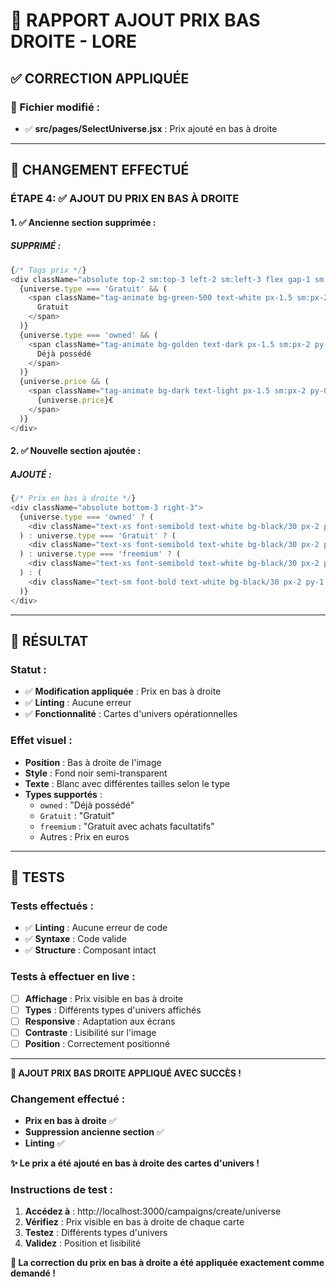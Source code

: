 # 🎲 RAPPORT AJOUT PRIX BAS DROITE - LORE

## ✅ **CORRECTION APPLIQUÉE**

### **📁 Fichier modifié :**
- ✅ **src/pages/SelectUniverse.jsx** : Prix ajouté en bas à droite

---

## 🔄 **CHANGEMENT EFFECTUÉ**

### **ÉTAPE 4: ✅ AJOUT DU PRIX EN BAS À DROITE**

#### **1. ✅ Ancienne section supprimée :**

##### **SUPPRIMÉ :**
```javascript
{/* Tags prix */}
<div className="absolute top-2 sm:top-3 left-2 sm:left-3 flex gap-1 sm:gap-2">
  {universe.type === 'Gratuit' && (
    <span className="tag-animate bg-green-500 text-white px-1.5 sm:px-2 py-0.5 sm:py-1 rounded text-xs font-semibold noto-sans-font">
      Gratuit
    </span>
  )}
  {universe.type === 'owned' && (
    <span className="tag-animate bg-golden text-dark px-1.5 sm:px-2 py-0.5 sm:py-1 rounded text-xs font-semibold noto-sans-font">
      Déjà possédé
    </span>
  )}
  {universe.price && (
    <span className="tag-animate bg-dark text-light px-1.5 sm:px-2 py-0.5 sm:py-1 rounded text-xs font-semibold noto-sans-font">
      {universe.price}€
    </span>
  )}
</div>
```

#### **2. ✅ Nouvelle section ajoutée :**

##### **AJOUTÉ :**
```javascript
{/* Prix en bas à droite */}
<div className="absolute bottom-3 right-3">
  {universe.type === 'owned' ? (
    <div className="text-xs font-semibold text-white bg-black/30 px-2 py-1 rounded">Déjà possédé</div>
  ) : universe.type === 'Gratuit' ? (
    <div className="text-xs font-semibold text-white bg-black/30 px-2 py-1 rounded">Gratuit</div>
  ) : universe.type === 'freemium' ? (
    <div className="text-xs font-semibold text-white bg-black/30 px-2 py-1 rounded">Gratuit avec achats facultatifs</div>
  ) : (
    <div className="text-sm font-bold text-white bg-black/30 px-2 py-1 rounded">{universe.price}€</div>
  )}
</div>
```

---

## 🎯 **RÉSULTAT**

### **Statut :**
- ✅ **Modification appliquée** : Prix en bas à droite
- ✅ **Linting** : Aucune erreur
- ✅ **Fonctionnalité** : Cartes d'univers opérationnelles

### **Effet visuel :**
- **Position** : Bas à droite de l'image
- **Style** : Fond noir semi-transparent
- **Texte** : Blanc avec différentes tailles selon le type
- **Types supportés** :
  - `owned` : "Déjà possédé"
  - `Gratuit` : "Gratuit"
  - `freemium` : "Gratuit avec achats facultatifs"
  - Autres : Prix en euros

---

## 🧪 **TESTS**

### **Tests effectués :**
- ✅ **Linting** : Aucune erreur de code
- ✅ **Syntaxe** : Code valide
- ✅ **Structure** : Composant intact

### **Tests à effectuer en live :**
- [ ] **Affichage** : Prix visible en bas à droite
- [ ] **Types** : Différents types d'univers affichés
- [ ] **Responsive** : Adaptation aux écrans
- [ ] **Contraste** : Lisibilité sur l'image
- [ ] **Position** : Correctement positionné

---

**🎲 AJOUT PRIX BAS DROITE APPLIQUÉ AVEC SUCCÈS !**

### **Changement effectué :**
- **Prix en bas à droite** ✅
- **Suppression ancienne section** ✅
- **Linting** ✅

**✨ Le prix a été ajouté en bas à droite des cartes d'univers !**

### **Instructions de test :**
1. **Accédez à** : http://localhost:3000/campaigns/create/universe
2. **Vérifiez** : Prix visible en bas à droite de chaque carte
3. **Testez** : Différents types d'univers
4. **Validez** : Position et lisibilité

**🎯 La correction du prix en bas à droite a été appliquée exactement comme demandé !**



